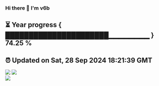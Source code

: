 ### Hi there 👋  I'm v6b  
⏳ Year progress { ██████████████████████▁▁▁▁▁▁▁▁ } 74.25 %
---
⏰ Updated on Sat, 28 Sep 2024 18:21:39 GMT
---
![](https://github-readme-stats.vercel.app/api?username=v6b&bg_color=30,e96443,904e95&title_color=fff&text_color=fff&layout=compact)
![](https://github-readme-stats.vercel.app/api/top-langs/?username=v6b&layout=compact&bg_color=30,e96443,904e95&title_color=fff&text_color=fff)  
![](https://gcore.jsdelivr.net/gh/v6b/v6b@main/assets/github-contribution-grid-snake.svg)

